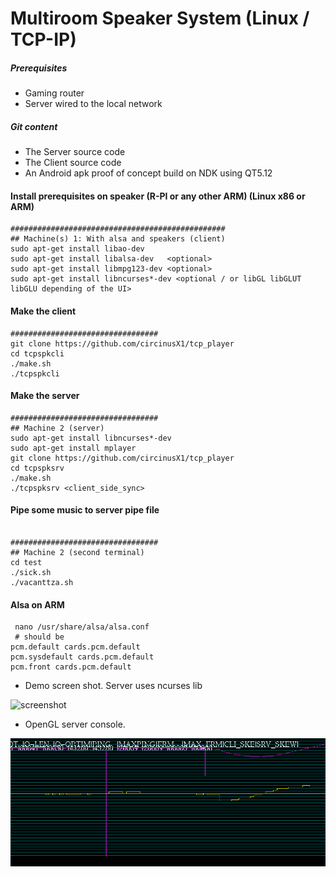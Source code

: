 # Multiroom Speaker System (Linux / TCP-IP)

##### Prerequisites
   * Gaming router
   * Server wired to the local network
   
##### Git content

   * The Server source code
   * The Client source code
   * An Android apk proof of concept build on NDK using QT5.12 
      
   
#### Install prerequisites on speaker (R-PI or any other ARM) (Linux x86 or ARM)

```
################################################
## Machine(s) 1: With alsa and speakers (client)
sudo apt-get install libao-dev 
sudo apt-get install libalsa-dev   <optional>
sudo apt-get install libmpg123-dev <optional>
sudo apt-get install libncurses*-dev <optional / or libGL libGLUT libGLU depending of the UI>
```

#### Make the client
```
#################################
git clone https://github.com/circinusX1/tcp_player
cd tcpspkcli
./make.sh
./tcpspkcli
```

#### Make the server
```
#################################
## Machine 2 (server)
sudo apt-get install libncurses*-dev
sudo apt-get install mplayer
git clone https://github.com/circinusX1/tcp_player
cd tcpspksrv
./make.sh
./tcpspksrv <client_side_sync>
```

#### Pipe some music to server pipe file

```

#################################
## Machine 2 (second terminal)
cd test
./sick.sh
./vacanttza.sh
```

#### Alsa on ARM

```
 nano /usr/share/alsa/alsa.conf
 # should be
pcm.default cards.pcm.default
pcm.sysdefault cards.pcm.default
pcm.front cards.pcm.default

 ```


   * Demo screen shot. Server uses ncurses lib
    
![screenshot](https://raw.githubusercontent.com/circinusX1/tcp_player/main/docs/scrshot.png)


   * OpenGL server console.
   
![screenshot](https://github.com/circinusX1/reference_images/blob/master/jump3.png)


